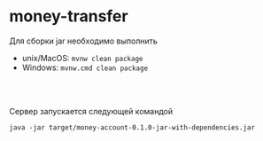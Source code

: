 # money-transfer
Для сборки jar необходимо выполнить <br> 
* unix/MacOS: ```mvnw clean package```
* Windows: ```mvnw.cmd clean package```
<br>
<br>

Сервер запускается следующей командой

```java -jar target/money-account-0.1.0-jar-with-dependencies.jar``` 